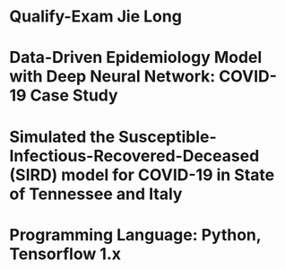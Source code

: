 # Qualify-Exam Jie Long
# Data-Driven Epidemiology Model with Deep Neural Network: COVID-19 Case Study
# Simulated the Susceptible-Infectious-Recovered-Deceased (SIRD) model for COVID-19 in State of Tennessee and Italy
# Programming Language: Python, Tensorflow 1.x
